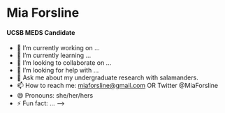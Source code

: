 # Mia Forsline
#### UCSB MEDS Candidate 

- 🔭 I’m currently working on ...
- 🌱 I’m currently learning ...
- 👯 I’m looking to collaborate on ...
- 🤔 I’m looking for help with ...
- 💬 Ask me about my undergraduate research with salamanders. 
- 📫 How to reach me: miaforsline@gmail.com OR Twitter @MiaForsline
- 😄 Pronouns: she/her/hers
- ⚡ Fun fact: ...
-->
